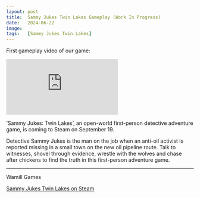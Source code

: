 ```yaml
---
layout: post
title:  Sammy Jukes Twin Lakes Gameplay (Work In Progress)
date:   2024-06-22
image:  
tags:   [Sammy Jukes Twin Lakes]
---
```



First gameplay video of our game:

<iframe src="https://www.youtube.com/embed/MlymIwyWI9g?si=fmxLF-MtnhaPvcp-" frameborder="0" allowfullscreen></iframe>


‘Sammy Jukes: Twin Lakes’, an open-world first-person detective adventure game, is coming to Steam on September 19.

Detective Sammy Jukes is the man on the job when an anti-oil activist is reported missing in a small town on the new oil pipeline route. Talk to witnesses, shovel through evidence, wrestle with the wolves and chase after chickens to find the truth in this first-person adventure game.

***

Wamill Games


[Sammy Jukes Twin Lakes on Steam](https://store.steampowered.com/app/3058620/Sammy_Jukes_Twin_Lakes/)
